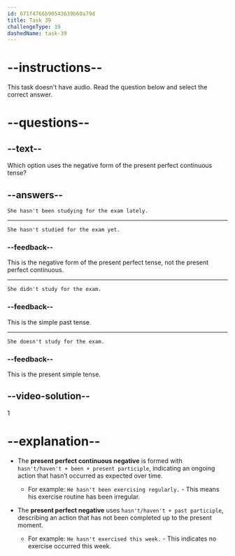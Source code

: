 ```yaml
---
id: 671f4766b90543639b60a79d
title: Task 39
challengeType: 19
dashedName: task-39
---
```


# --instructions--

This task doesn't have audio. Read the question below and select the correct answer.

# --questions--

## --text--

Which option uses the negative form of the present perfect continuous tense?

## --answers--

`She hasn't been studying for the exam lately.`

---

`She hasn't studied for the exam yet.`

### --feedback--

This is the negative form of the present perfect tense, not the present perfect continuous.

---

`She didn't study for the exam.`

### --feedback--

This is the simple past tense.

---

`She doesn't study for the exam.`

### --feedback--

This is the present simple tense.

## --video-solution--

1

# --explanation--

- The **present perfect continuous negative** is formed with `hasn't/haven't + been + present participle`, indicating an ongoing action that hasn’t occurred as expected over time. 
  - For example: `He hasn't been exercising regularly.` - This means his exercise routine has been irregular.
  
- The **present perfect negative** uses `hasn't/haven't + past participle`, describing an action that has not been completed up to the present moment. 
  - For example: `He hasn't exercised this week.` - This indicates no exercise occurred this week.
